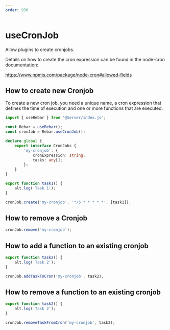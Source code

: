 ```yaml
---
order: 930
---
```


# useCronJob

Allow plugins to create cronjobs.

Details on how to create the cron expression can be found in the node-cron documentation:

https://www.npmjs.com/package/node-cron#allowed-fields

## How to create new Cronjob

To create a new cron job, you need a unique name, a cron expression that defines the time of execution and one or more functions that are executed.

```ts
import { useRebar } from '@Server/index.js';

const Rebar = useRebar();
const cronJob = Rebar.useCronJob();

declare global {
    export interface CronJobs {
        'my-cronjob': {
            cronExpression: string;
            tasks: any[];
        };
    }
}

export function task1() {
    alt.log('Task 1');
}

cronJob.create('my-cronjob', '*/5 * * * * *', [task1]);
```

## How to remove a Cronjob

```ts
cronJob.remove('my-cronjob');
```

## How to add a function to an existing cronjob


```ts
export function task2() {
    alt.log('Task 2');
}

cronJob.addTaskToCron('my-cronjob', task2);
```

## How to remove a function to an existing cronjob


```ts
export function task2() {
    alt.log('Task 2');
}

cronJob.removeTaskFromCron('my-cronjob', task2);
```
